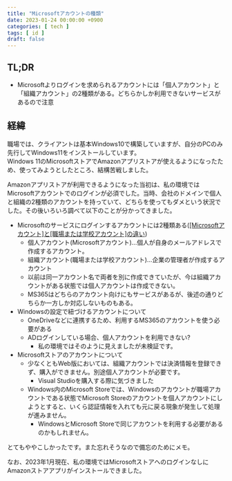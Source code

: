```yaml
---
title: "Microsoftアカウントの種類"
date: 2023-01-24 00:00:00 +0900
categories: [ tech ]
tags: [ id ]
draft: false
---
```


## TL;DR

* Microsoftよりログインを求められるアカウントには「個人アカウント」と「組織アカウント」の2種類がある。どちらかしか利用できないサービスがあるので注意

## 経緯

職場では、クライアントは基本Windows10で構築していますが、自分のPCのみ先行してWindows11をインストールしています。  
Windows 11のMicrosoftストアでAmazonアプリストアが使えるようになったため、使ってみようとしたところ、結構苦戦しました。

Amazonアプリストアが利用できるようになった当初は、私の環境ではMicrosoftアカウントでのログインが必須でした。当時、会社のドメインで個人と組織の2種類のアカウントを持っていて、どちらを使ってもダメという状況でした。その後いろいろ調べて以下のことが分かってきました。

* Microsoftのサービスにログインするアカウントには2種類ある([[Microsoftアカウント]と[職場または学校アカウント]の違い](https://dev.classmethod.jp/articles/difference-between-microsoft-account-and-azuread/))
  * 個人アカウント(Microsoftアカウント)...個人が自身のメールアドレスで作成するアカウント。
  * 組織アカウント(職場または学校アカウント)...企業の管理者が作成するアカウント
  * 以前は同一アカウント名で両者を別に作成できていたが、今は組織アカウントがある状態では個人アカウントは作成できない。
  * MS365はどちらのアカウント向けにもサービスがあるが、後述の通りどちらか一方しか対応しないものもある。
* Windowsの設定で紐づけるアカウントについて
  * OneDriveなどに連携するため、利用するMS365のアカウントを使う必要がある
  * ADログインしている場合、個人アカウントを利用できない?
    * 私の環境ではそのように見えましたが未検証です。
* Microsoftストアのアカウントについて
  * 少なくともWeb版においては、組織アカウントでは決済情報を登録できず、購入ができません。別途個人アカウントが必要です。
     * Visual Studioを購入する際に気づきました
  * Windows内のMicrosoft Storeでは、Windowsのアカウントが職場アカウントである状態でMicrosoft Storeのアカウントを個人アカウントにしようとすると、いくら認証情報を入れても元に戻る現象が発生して処理が進みません。
    * WindowsとMicrosoft Storeで同じアカウントを利用する必要があるのかもしれません。

とてもややこしかったです。また忘れそうなので備忘のためにメモ。

なお、2023年1月現在、私の環境ではMicrosoftストアへのログインなしにAmazonストアアプリがインストールできました。